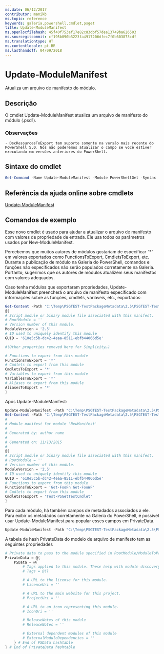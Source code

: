 ```yaml
---
ms.date: 06/12/2017
contributor: manikb
ms.topic: reference
keywords: galeria,powershell,cmdlet,psget
title: Update-ModuleManifest
ms.openlocfilehash: 45f40f753af17e82c83dbf57dea13749ba626503
ms.sourcegitcommit: cf195b090b3223fa4917206dfec7f0b603873cdf
ms.translationtype: HT
ms.contentlocale: pt-BR
ms.lasthandoff: 04/09/2018
---
```

# <a name="update-modulemanifest"></a>Update-ModuleManifest
Atualiza um arquivo de manifesto do módulo.

## <a name="description"></a>Descrição

O cmdlet Update-ModuleManifest atualiza um arquivo de manifesto do módulo (.psd1).

### <a name="notes"></a>Observações
    - DscResourcesToExport tem suporte somente na versão mais recente do PowerShell 5.0. Nós não poderemos atualizar o campo se você estiver executando em versões anteriores do PowerShell.

## <a name="cmdlet-syntax"></a>Sintaxe do cmdlet
```powershell
Get-Command -Name Update-ModuleManifest -Module PowerShellGet -Syntax
```

## <a name="cmdlet-online-help-reference"></a>Referência da ajuda online sobre cmdlets

[Update-ModuleManifest](http://go.microsoft.com/fwlink/?LinkId=619311)

## <a name="example-commands"></a>Comandos de exemplo

Esse novo cmdlet é usado para ajudar a atualizar o arquivo de manifesto com valores de propriedade de entrada. Ele usa todos os parâmetros usados por New-ModuleManifest.

Percebemos que muitos autores de módulos gostariam de especificar “\*” em valores exportados como FunctionsToExport, CmdletsToExport, etc. Durante a publicação de módulo na Galeria do PowerShell, comandos e funções não especificados não serão populados corretamente na Galeria. Portanto, sugerimos que os autores de módulos atualizem seus manifestos com valores adequados.

Caso tenha módulos que exportaram propriedades, Update-ModuleManifest preencherá o arquivo de manifesto especificado com informações sobre as funções, cmdlets, variáveis, etc., exportados:
```powershell
Get-Content -Path "C:\Temp\PSGTEST-TestPackageMetadata\2.5\PSGTEST-TestPackageMetadata.psd1"
@{
# Script module or binary module file associated with this manifest.
# RootModule = ''
# Version number of this module.
ModuleVersion = '2.5'
# ID used to uniquely identify this module
GUID = '610e5c5b-dc42-4eaa-8511-ebfb44066d5e'

#(Other properties removed here for Simplicity…)

# Functions to export from this module
FunctionsToExport = '*'
# Cmdlets to export from this module
CmdletsToExport = '*'
# Variables to export from this module
VariablesToExport = '*'
# Aliases to export from this module
AliasesToExport = '*'
}
```

Após Update-ModuleManifest:
```powershell
Update-ModuleManifest -Path "C:\Temp\PSGTEST-TestPackageMetadata\2.5\PSGTEST-TestPackageMetadata.psd1"
Get-Content -Path "C:\Temp\PSGTEST-TestPackageMetadata\2.5\PSGTEST-TestPackageMetadata.psd1"
#
# Module manifest for module 'NewManifest'
#
# Generated by: author name
#
# Generated on: 11/13/2015
#
@{
# Script module or binary module file associated with this manifest.
# RootModule = ''
# Version number of this module.
ModuleVersion = '2.5'
# ID used to uniquely identify this module
GUID = '610e5c5b-dc42-4eaa-8511-ebfb44066d5e'
# Functions to export from this module
FunctionsToExport = 'Get-FooFn Get-FooWF'
# Cmdlets to export from this module
CmdletsToExport = 'Test-PSGetTestCmdlet'
}
```

Para cada módulo, há também campos de metadados associados a ele. Para exibir os metadados corretamente na Galeria do PowerShell, é possível usar Update-ModuleManifest para popular esses campos em PrivateData.

```powershell
Update-ModuleManifest -Path "C:\Temp\PSGTEST-TestPackageMetadata\2.5\PSGTEST-TestPackageMetadata.psd1" -Tags "Tag1" -LicenseUri "http://license.com" -ProjectUri "http://project.com" -IconUri "http://icon.com" -ReleaseNotes "Test module"
```

A tabela de hash PrivateData do modelo de arquivo de manifesto tem as seguintes propriedades

```powershell
# Private data to pass to the module specified in RootModule/ModuleToProcess. This may also contain a PSData hashtable with additional module metadata used by PowerShell.
PrivateData = @{
    PSData = @{
        # Tags applied to this module. These help with module discovery in online galleries.
        # Tags = @()

        # A URL to the license for this module.
        # LicenseUri = ''

        # A URL to the main website for this project.
        # ProjectUri = ''

        # A URL to an icon representing this module.
        # IconUri = ''

        # ReleaseNotes of this module
        # ReleaseNotes = ''

        # External dependent modules of this module
        # ExternalModuleDependencies = ''
    } # End of PSData hashtable
} # End of PrivateData hashtable
```